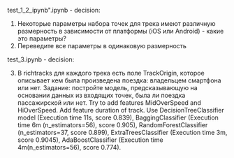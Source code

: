 test_1_2_ipynb".ipynb - decision:
1) Некоторые параметры набора точек для трека имеют различную размерность в зависимости от платформы (iOS или Android) - какие это параметры?
2) Переведите все параметры в одинаковую размерность

test_3.ipynb - decision:

3) В richtracks для каждого трека есть поле TrackOrigin, которое описывает кем была произведена поездка: владельцем смартфона или нет. 
Задание: постройте модель, предсказывающую на основании данных из входящих точек, была ли поездка пассажирской или нет.
Try to add features MidOverSpeed and HiOverSpeed.
Add feature duration of track.
Use DecisionTreeClassifier model (Execution time 11s, score 0.839),
BaggingClassifier (Execution time 6m (n_estimators=56), score 0.905),
RandomForestClassifier (n_estimators=37, score 0.899),
ExtraTreesClassifier (Execution time 3m, score 0.9045),
AdaBoostClassifier (Execution time 4m(n_estimators=56), score 0.774).
